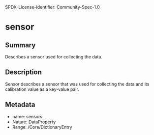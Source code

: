 SPDX-License-Identifier: Community-Spec-1.0

# sensor

## Summary

Describes a sensor used for collecting the data.

## Description

Sensor describes a sensor that was used for collecting the data
and its calibration value as a key-value pair.

## Metadata

- name: sensors
- Nature: DataProperty
- Range: /Core/DictionaryEntry
